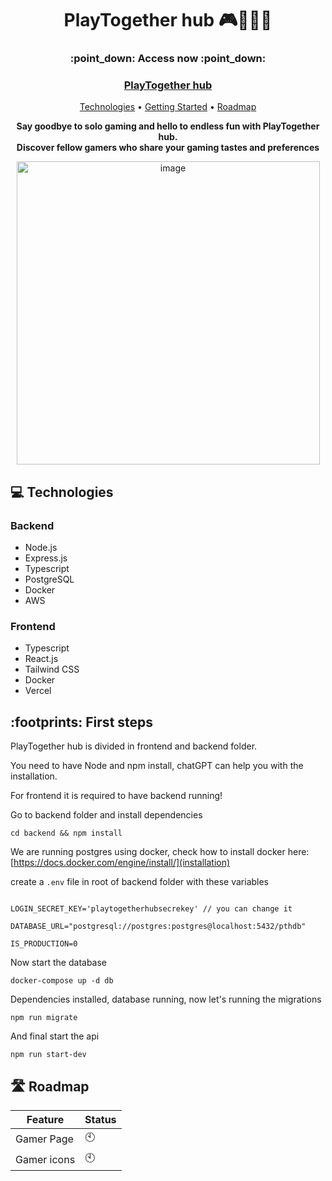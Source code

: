 
  <h1 align="center" style="font-weight: bold;">PlayTogether hub 🎮🧑‍🤝‍🧑</h1>
 
 <h3 align="center" style="font-weight: bold;">:point_down: Access now :point_down:</h3>
 <h3 align="center" ><a target="_blank" href="https://playtogetherhub.vercel.app/"> PlayTogether hub</a></h3>
 
 <p align="center">
  <a href="#technologies">Technologies</a> • 
  <a href="#started">Getting Started</a> • 
  <a href="#future">Roadmap</a>
 </p>
 
 <p align="center">
     <b>Say goodbye to solo gaming and hello to endless fun with PlayTogether hub.<br> Discover fellow gamers who share your gaming tastes and preferences</b>
 </p>
 
 <p align="center">
   <img width="485" alt="image" src="https://github.com/guirlviana/helpinvestor/assets/65058505/b97911dd-1603-41d9-8938-d52cfd5258bd">
 </p>
 
 <h2 id="technologies">💻 Technologies</h2>


### Backend

- Node.js
- Express.js
- Typescript
- PostgreSQL
- Docker
- AWS

### Frontend

- Typescript
- React.js
- Tailwind CSS
- Docker
- Vercel

 <h2 id="started">:footprints: First steps</h2>

 PlayTogether hub is divided in frontend and backend folder.

 You need to have Node and npm install, chatGPT can help you with the installation.

 For frontend it is required to have backend running!

Go to backend folder and install dependencies

 ```
 cd backend && npm install
```

We are running postgres using docker, check how to install docker here: [https://docs.docker.com/engine/install/](installation)


create a `.env` file in root of backend folder with these variables
```

LOGIN_SECRET_KEY='playtogetherhubsecrekey' // you can change it

DATABASE_URL="postgresql://postgres:postgres@localhost:5432/pthdb"

IS_PRODUCTION=0
```

Now start the database

```
docker-compose up -d db
```

Dependencies installed, database running, now let's running the migrations

 ```
 npm run migrate
```

And final start the api 

 ```
npm run start-dev
 ```
 
 <h2 id="future">🛣️ Roadmap</h2>
 
 | Feature | Status |
 | ------- | ------- | 
 | Gamer Page | 🕙 | 
 | Gamer icons  | 🕙 | 

